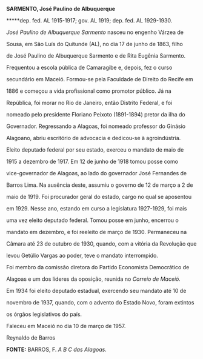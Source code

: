 **SARMENTO, José Paulino de Albuquerque**



**\***dep. fed. AL 1915-1917; gov. AL 1919; dep. fed. AL 1929-1930.



*José Paulino de Albuquerque Sarmento* nasceu no engenho Várzea de

Sousa, em São Luís do Quitunde (AL), no dia 17 de junho de 1863, filho

de José Paulino de Albuquerque Sarmento e de Rita Eugênia Sarmento.



Frequentou a escola pública de Camaragibe e, depois, fez o curso

secundário em Maceió. Formou-se pela Faculdade de Direito do Recife em

1886 e começou a vida profissional como promotor público. Já na

República, foi morar no Rio de Janeiro, então Distrito Federal, e foi

nomeado pelo presidente Floriano Peixoto (1891-1894) pretor da ilha do

Governador. Regressando a Alagoas, foi nomeado professor do Ginásio

Alagoano, abriu escritório de advocacia e dedicou-se à agroindústria.



Eleito deputado federal por seu estado, exerceu o mandato de maio de

1915 a dezembro de 1917. Em 12 de junho de 1918 tomou posse como

vice-governador de Alagoas, ao lado do governador José Fernandes de

Barros Lima. Na ausência deste, assumiu o governo de 12 de março a 2 de

maio de 1919. Foi procurador geral do estado, cargo no qual se aposentou

em 1929. Nesse ano, estando em curso a legislatura 1927-1929, foi mais

uma vez eleito deputado federal. Tomou posse em junho, encerrou o

mandato em dezembro, e foi reeleito de março de 1930. Permaneceu na

Câmara até 23 de outubro de 1930, quando, com a vitória da Revolução que

levou Getúlio Vargas ao poder, teve o mandato interrompido.



Foi membro da comissão diretora do Partido Economista Democrático de

Alagoas e um dos líderes da oposição, reunida no *Correio de Maceió.*



Em 1934 foi eleito deputado estadual, exercendo seu mandato até 10 de

novembro de 1937, quando, com o advento do Estado Novo, foram extintos

os órgãos legislativos do país.



Faleceu em Maceió no dia 10 de março de 1957.



Reynaldo de Barros



**FONTE:** BARROS, F. *A B C das Alagoas*.

